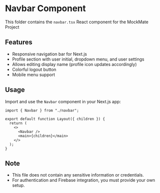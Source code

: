 # Navbar Component

This folder contains the `navbar.tsx` React component for the MockMate Project

## Features
- Responsive navigation bar for Next.js
- Profile section with user initial, dropdown menu, and user settings
- Allows editing display name (profile icon updates accordingly)
- Colorful logout button
- Mobile menu support

## Usage
Import and use the `Navbar` component in your Next.js app:

```tsx
import { Navbar } from "./navbar";

export default function Layout({ children }) {
  return (
    <>
      <Navbar />
      <main>{children}</main>
    </>
  );
}
```

## Note
- This file does not contain any sensitive information or credentials.
- For authentication and Firebase integration, you must provide your own setup.
